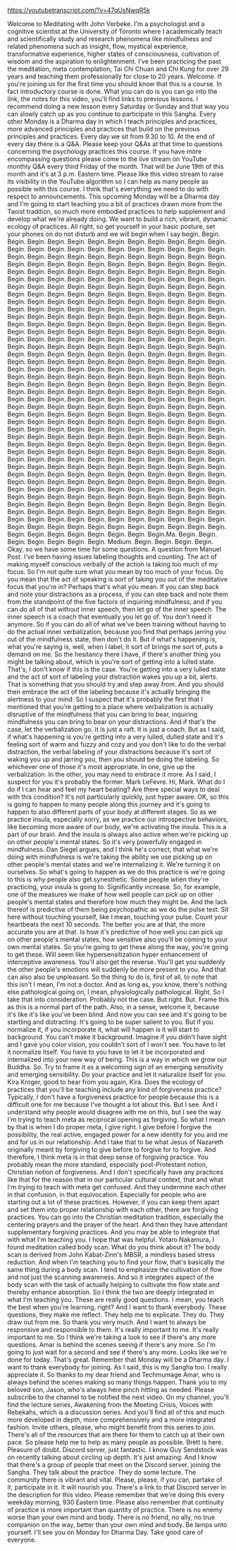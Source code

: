 https://youtubetranscript.com/?v=47qUsNwqR5k

 Welcome to Meditating with John Verbeke. I'm a psychologist and a cognitive scientist at the University of Toronto where I academically teach and scientifically study and research phenomena like mindfulness and related phenomena such as insight, flow, mystical experience, transformative experience, higher states of consciousness, cultivation of wisdom and the aspiration to enlightenment. I've been practicing the past the meditation, meta contemplation, Tai Chi Chuan and Chi Kung for over 29 years and teaching them professionally for close to 20 years. Welcome. If you're joining us for the first time you should know that this is a course. In fact introductory course is done. What you can do is you can go into the link, the notes for this video, you'll find links to previous lessons. I recommend doing a new lesson every Saturday or Sunday and that way you can slowly catch up as you continue to participate in this Sangha. Every other Monday is a Dharma day in which I teach principles and practices, more advanced principles and practices that build on the previous principles and practices. Every day we sit from 9.30 to 10. At the end of every day there is a Q&A. Please keep your Q&As at that time to questions concerning the psychology practices this course. If you have more encompassing questions please come to the live stream on YouTube monthly Q&A every third Friday of the month. That will be June 19th of this month and it's at 3 p.m. Eastern time. Please like this video stream to raise its visibility in the YouTube algorithm so I can help as many people as possible with this course. I think that's everything we need to do with respect to announcements. This upcoming Monday will be a Dharma day and I'm going to start teaching you a bit of practices drawn more from the Taoist tradition, so much more embodied practices to help supplement and develop what we're already doing. We want to build a rich, vibrant, dynamic ecology of practices. All right, so get yourself in your basic posture, set your phones on do not disturb and we will begin when I say begin. Begin. Begin. Begin. Begin. Begin. Begin. Begin. Begin. Begin. Begin. Begin. Begin. Begin. Begin. Begin. Begin. Begin. Begin. Begin. Begin. Begin. Begin. Begin. Begin. Begin. Begin. Begin. Begin. Begin. Begin. Begin. Begin. Begin. Begin. Begin. Begin. Begin. Begin. Begin. Begin. Begin. Begin. Begin. Begin. Begin. Begin. Begin. Begin. Begin. Begin. Begin. Begin. Begin. Begin. Begin. Begin. Begin. Begin. Begin. Begin. Begin. Begin. Begin. Begin. Begin. Begin. Begin. Begin. Begin. Begin. Begin. Begin. Begin. Begin. Begin. Begin. Begin. Begin. Begin. Begin. Begin. Begin. Begin. Begin. Begin. Begin. Begin. Begin. Begin. Begin. Begin. Begin. Begin. Begin. Begin. Begin. Begin. Begin. Begin. Begin. Begin. Begin. Begin. Begin. Begin. Begin. Begin. Begin. Begin. Begin. Begin. Begin. Begin. Begin. Begin. Begin. Begin. Begin. Begin. Begin. Begin. Begin. Begin. Begin. Begin. Begin. Begin. Begin. Begin. Begin. Begin. Begin. Begin. Begin. Begin. Begin. Begin. Begin. Begin. Begin. Begin. Begin. Begin. Begin. Begin. Begin. Begin. Begin. Begin. Begin. Begin. Begin. Begin. Begin. Begin. Begin. Begin. Begin. Begin. Begin. Begin. Begin. Begin. Begin. Begin. Begin. Begin. Begin. Begin. Begin. Begin. Begin. Begin. Begin. Begin. Begin. Begin. Begin. Begin. Begin. Begin. Begin. Begin. Begin. Begin. Begin. Begin. Begin. Begin. Begin. Begin. Begin. Begin. Begin. Begin. Begin. Begin. Begin. Begin. Begin. Begin. Begin. Begin. Begin. Begin. Begin. Begin. Begin. Begin. Begin. Begin. Begin. Begin. Begin. Begin. Begin. Begin. Begin. Begin. Begin. Begin. Begin. Begin. Begin. Begin. Begin. Begin. Begin. Begin. Begin. Begin. Begin. Begin. Begin. Begin. Begin. Begin. Begin. Begin. Begin. Begin. Begin. Begin. Begin. Begin. Begin. Begin. Begin. Begin. Begin. Begin. Begin. Begin. Begin. Begin. Begin. Begin. Begin. Begin. Begin. Begin. Begin. Begin. Begin. Begin. Begin. Begin. Begin. Begin. Begin. Begin. Begin. Begin. Begin. Begin. Begin. Begin. Begin. Begin. Begin. Begin. Begin. Begin. Begin. Begin. Begin. Begin. Begin. Begin. Begin. Begin. Begin. Begin. Begin. Begin. Begin. Begin. Begin. Begin. Begin. Begin. Begin. Begin. Begin. Begin. Begin. Begin. Begin. Begin. Begin. Begin. Begin. Begin. Begin. Begin. Begin. Begin. Begin. Begin. Begin. Begin. Begin. Begin. Begin. Begin. Begin. Begin. Begin. Begin. Begin. Begin. Begin. Begin. Begin. Begin. Begin. Begin. Begin. Begin. Begin. Begin. Begin. Begin. Begin. Begin. Begin. Begin. Begin. Begin. Begin. Begin. Begin. Begin. Begin. Begin. Begin. Begin. Begin. Begin. Begin. Begin. Begin. Begin. Begin. Begin. Begin. Begin. Begin. Begin. Begin. Begin. Begin. Begin. Begin. Begin. Begin. Begin. Begin. Begin. Begin. Begin. Begin. Begin. Begin. Begin. Begin. Begin. Begin. Begin. Begin. Begin. Begin. Begin. Begin. Begin. Begin. Begin. Begin. Begin. Begin. Begin. Begin. Begin. Begin. Begin. Begin. Begin. Begin. Begin. Begin. Begin. Begin. Begin. Begin. Begin. Begin. Begin. Begin. Begin. Begin. Begin. Begin. Begin. Begin. Begin. Begin. Begin. Begin. Begin. Begin. Begin. Begin. Begin. Begin. Begin. Begin. Begin. Begin.Ma. Begin. Begin. Begin. Begin. Begin. Begin. Begin. Medium. Begin. Begin. Begin. Begin. Okay, so we have some time for some questions. A question from Manuel Post. I've been having issues labeling thoughts and counting. The act of making myself conscious verbally of the action is taking too much of my focus. So I'm not quite sure what you mean by too much of your focus. Do you mean that the act of speaking is sort of taking you out of the meditative focus that you're in? Perhaps that's what you mean. If you can step back and note your distractions as a process, if you can step back and note them from the standpoint of the five factors of inquiring mindfulness, and if you can do all of that without inner speech, then let go of the inner speech. The inner speech is a coach that eventually you let go of. You don't need it anymore. So if you can do all of what we've been training without having to do the actual inner verbalization, because you find that perhaps jarring you out of the mindfulness state, then don't do it. But if what's happening is, what you're saying is, well, when I label, it sort of brings me sort of, puts a demand on me. So the hesitancy there I have, if there's another thing you might be talking about, which is you're sort of getting into a lulled state. That's, I don't know if this is the case. You're getting into a very lulled state and the act of sort of labeling your distraction wakes you up a bit, alerts. That is something that you should try and step away from. And you should then embrace the act of the labeling because it's actually bringing the alertness to your mind. So I suspect that it's probably the first that I mentioned that you're getting to a place where verbalization is actually disruptive of the mindfulness that you can bring to bear, inquiring mindfulness you can bring to bear on your distractions. And if that's the case, let the verbalization go. It is just a raft. It is just a coach. But as I said, if what's happening is you're getting into a very lulled, dulled state and it's feeling sort of warm and fuzzy and cozy and you don't like to do the verbal distraction, the verbal labeling of your distractions because it's sort of waking you up and jarring you, then you should be doing the labeling. So whichever one of those it's most appropriate. In one, give up the verbalization. In the other, you may need to embrace it more. As I said, I suspect for you it's probably the former. Mark LeFevre. Hi, Mark. What do I do if I can hear and feel my heart beating? Are there special ways to deal with this condition? It's not particularly quickly, just hyper aware. OK, so this is going to happen to many people along this journey and it's going to happen to also different parts of your body at different stages. So as we practice insula, especially sorry, as we practice our introspective behaviors, like becoming more aware of our body, we're activating the insula. This is a part of our brain. And the insula is always also active when we're picking up on other people's mental states. So it's very powerfully engaged in mindfulness. Dan Siegel argues, and I think he's correct, that what we're doing with mindfulness is we're taking the ability we use picking up on other people's mental states and we're internalizing it. We're turning it on ourselves. So what's going to happen as we do this practice is we're going to this is why people also get synesthetic. Some people when they're practicing, your insula is going to. Significantly increase. So, for example, one of the measures we make of how well people can pick up on other people's mental states and therefore how much they might be. And the lack thereof is predictive of them being psychopathic as we do the pulse test. Sit here without touching yourself, like I mean, touching your pulse. Count your heartbeats the next 10 seconds. The better you are at that, the more accurate you are at that. Is how it's predictive of how well you can pick up on other people's mental states, how sensitive also you'll be coming to your own mental states. So you're going to get these along the way, you're going to get these. Will seem like hypersensitization hyper enhancement of interceptive awareness. You'll also get the reverse. You'll get you suddenly the other people's emotions will suddenly be more present to you. And that can also also be unpleasant. So the thing to do is, first of all, to note that this isn't I mean, I'm not a doctor. And as long as, you know, there's nothing else pathological going on, I mean, physiologically pathological. Right. So I take that into consideration. Probably not the case. But right. But. Frame this as this is a normal part of the path. Also, in a sense, welcome it, because it's like it's like you've been blind. And now you can see and it's going to be startling and distracting. It's going to be super salient to you. But if you normalize it, if you incorporate it, what will happen is it will start to background. You can't make it background. Imagine if you didn't have sight and I gave you color vision, you couldn't sort of I won't see. You have to let it normalize itself. You have to you have to let it be incorporated and internalized into your new way of being. This is a way in which we grow our Buddha. So. Try to frame it as a welcoming sign of an emerging sensitivity and emerging sensibility. Do your practice and let it naturalize itself for you. Kira Kroger, good to hear from you again, Kira. Does the ecology of practices that you'll be teaching include any kind of forgiveness practice? Typically, I don't have a forgiveness practice for people because this is a difficult one for me because I've thought a lot about this. But I see. And I understand why people would disagree with me on this, but I see the way I'm trying to teach meta as reciprocal opening as forgiving. So what I mean by that is when I do proper meta, I give right. I give before I forgive the possibility, the real active, engaged power for a new identity for you and me and for us in our relationship. And I take that to be what Jesus of Nazareth originally meant by forgiving to give before to forgive for to forgive. And therefore, I think meta is in that deep sense of forgiving practice. You probably mean the more standard, especially post-Protestant notion, Christian notion of forgiveness. And I don't specifically have any practices like that for the reason that in our particular cultural context, that and what I'm trying to teach with meta get confused. And they undermine each other in that confusion, in that equivocation. Especially for people who are starting out a lot of these practices. However, if you can keep them apart and set them into proper relationship with each other, there are forgiving practices. You can go into the Christian meditation tradition, especially the centering prayers and the prayer of the heart. And then they have attendant supplementary forgiving practices. And you may be able to integrate that with what I'm teaching you. I hope that was helpful. Yotaro Nakamura, I found meditation called body scan. What do you think about it? The body scan is derived from John Kabat-Zinn's MBSR, a mindless based stress reduction. And when I'm teaching you to find your flow, that's basically the same thing during a body scan. I tend to emphasize the cultivation of flow and not just the scanning awareness. And so it integrates aspect of the body scan with the task of actually helping to cultivate the flow state and thereby enhance absorption. So I think the two are deeply integrated in what I'm teaching you. These are really good questions. I mean, you teach the best when you're learning, right? And I want to thank everybody. These questions, they make me reflect. They help me to explicate. They do. They draw out from me. So thank you very much. And I want to always be responsive and responsible to them. It's really important to me. It's really important to me. So I think we're taking a look to see if there's any more questions. Amar is behind the scenes seeing if there's any more. So I'm going to just wait for a second and see if there's any more. Looks like we're done for today. That's great. Remember that Monday will be a Dharma day. I want to thank everybody for joining. As I said, this is my Sangha too. I really appreciate it. So thanks to my dear friend and Techmumage Amar, who is always behind the scenes making so many things happen. Thank you to my beloved son, Jason, who's always here pinch hitting as needed. Please subscribe to the channel to be notified the next video. On my channel, you'll find the lecture series, Awakening from the Meeting Crisis, Voices with Rebekahs, which is a discussion series. And you'll find all of this and much more developed in depth, more comprehensively and a more integrated fashion. Invite others, please, who might benefit from this series to join. There's all of the resources that are there for them to catch up at their own pace. So please help me to help as many people as possible. Brett is here. Pleasure of doubt. Discord server, just fantastic. I know Guy Sendstock was on recently talking about circling up depth. It's just amazing. And I know that there's a group of people that meet on the Discord server, joining the Sangha. They talk about the practice. They do some lecture. The community there is vibrant and vital. Please, please, if you can, partake of it, participate in it. It will nourish you. There's a link to that Discord server in the description for this video. Please remember that we're doing this every weekday morning, 930 Eastern time. Please also remember that continuity of practice is more important than quantity of practice. There is no enemy worse than your own mind and body. There is no friend, no ally, no true companion on the way, better than your own mind and body. Be lamps unto yourself. I'll see you on Monday for Dharma Day. Take good care of everyone.